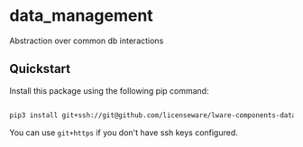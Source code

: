 # data_management

Abstraction over common db interactions


## Quickstart

Install this package using the following pip command:
```bash

pip3 install git+ssh://git@github.com/licenseware/lware-components-data_management.git

```

You can use `git+https` if you don't have ssh keys configured.